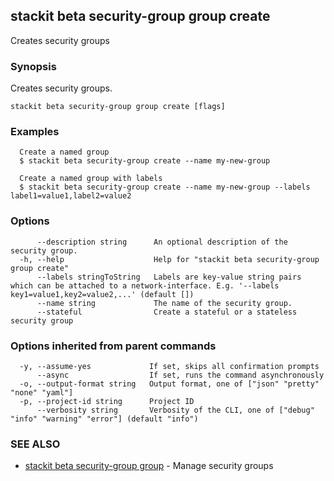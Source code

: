 ## stackit beta security-group group create

Creates security groups

### Synopsis

Creates security groups.

```
stackit beta security-group group create [flags]
```

### Examples

```
  Create a named group
  $ stackit beta security-group create --name my-new-group

  Create a named group with labels
  $ stackit beta security-group create --name my-new-group --labels label1=value1,label2=value2
```

### Options

```
      --description string      An optional description of the security group.
  -h, --help                    Help for "stackit beta security-group group create"
      --labels stringToString   Labels are key-value string pairs which can be attached to a network-interface. E.g. '--labels key1=value1,key2=value2,...' (default [])
      --name string             The name of the security group.
      --stateful                Create a stateful or a stateless security group
```

### Options inherited from parent commands

```
  -y, --assume-yes             If set, skips all confirmation prompts
      --async                  If set, runs the command asynchronously
  -o, --output-format string   Output format, one of ["json" "pretty" "none" "yaml"]
  -p, --project-id string      Project ID
      --verbosity string       Verbosity of the CLI, one of ["debug" "info" "warning" "error"] (default "info")
```

### SEE ALSO

* [stackit beta security-group group](./stackit_beta_security-group_group.md)	 - Manage security groups

